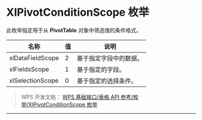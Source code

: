 # XlPivotConditionScope 枚举

此枚举指定用于从 **PivotTable** 对象中筛选值的条件格式。

| 名称             | 值  | 说明                   |
|------------------|-----|------------------------|
| xlDataFieldScope | 2   | 基于指定字段中的数据。 |
| xlFieldsScope    | 1   | 基于指定的字段。       |
| xlSelectionScope | 0   | 基于指定的选择条件。   |

> WPS 开发文档： [WPS 基础接口/表格 API 参考/枚举/XlPivotConditionScope 枚举](https://qn.cache.wpscdn.cn/encs/doc/office_v19/topics/WPS%20%E5%9F%BA%E7%A1%80%E6%8E%A5%E5%8F%A3/%E8%A1%A8%E6%A0%BC%20API%20%E5%8F%82%E8%80%83/%E6%9E%9A%E4%B8%BE/XlPivotConditionScope%20%E6%9E%9A%E4%B8%BE.html)

------------------------------------------------------------------------
